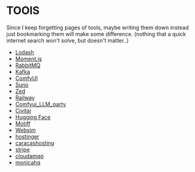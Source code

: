 # TOOlS

Since I keep forgetting pages of tools, maybe writing them down instead
just bookmarking them will make some difference.
(nothing that a quick internet search won't solve, but doesn't matter..)

- [Lodash](https://lodash.com/docs/)
- [Moment.js](http://momentjs.com/)
- [RabbitMQ](https://www.rabbitmq.com/)
- [Kafka](https://kafka.apache.org/quickstart)
- [ComfyUI](https://github.com/comfyanonymous/ComfyUI)
- [Suno](https://suno.com)
- [Zed](https://zed.dev/)
- [Railway](https://railway.app/)
- [Comfyui_LLM_party](https://github.com/heshengtao/comfyui_LLM_party)
- [Civitai](https://civitai.com/)
- [Hugging Face](https://huggingface.co/)
- [Motiff](https://motiff.com/recent)
- [Websim](https://websim.ai/)
- [hostinger](https://www.hostinger.com/ai-website-builder)
- [caracashosting](https://caracashosting.com/)
- [stripe](https://docs.stripe.com/stripe-cli)
- [cloudamqp](https://www.cloudamqp.com/)
- [monicahq](https://github.com/monicahq/monica?tab=readme-ov-file#features)

